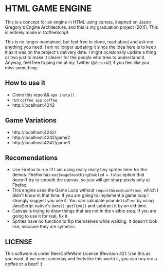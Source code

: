 HTML GAME ENGINE
================

This is a concept for an engine in HTML using canvas, inspired on Jason Gregory's Engine Architecture, and this is my graduation project (2011). This is entirely made in CoffeeScript.

This is no longer mantained, but feel free to clone, read about and ask me anything you need. I am no longer updating it since the idea here is to keep it as it was on the project's delivery date. I might ocasionally update a thing or two just to make it clearer for the people who tries to understand it. Anyway, feel free to ping me at my Twitter (`@Vitor42`) if you feel like you miss something.

## How to use it

- Clone this repo && `npm install`
- run `coffee app.coffee`
- http://localhost:4242

## Game Variations

- http://localhost:4242/
- http://localhost:4242/game2
- http://localhost:4242/game3

## Recomendations

- Use Firefox to run it! I am using really really tiny sprites here for the demos. Firefox has `mozImageSmoothingEnabled = false` option that doesn't try to smooth the canvas, so you will get sharp pixels only at Firefox.
- This engine uses the Game Loop without `requestAnimationFrame`, which I didn't know in that time. If you are going to implement a game loop I strongly suggest you use it. You can calculate your `deltaTime` by using JavaScript native's `Date().getTime()` and subtract it by an old time.
- Canvas is trying to draw things that are not in the visible area. If you are going to use it for real, fix it.
- Sprites have no function to flip themselves while walking. It doesn't look like, because they are symetric.

## LICENSE
This software is under BeerCoffeWare License (Revision 42):
Use this as you want, if we meet someday and feels like this worth it, you can buy me a coffee or a beer! :)
